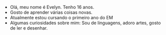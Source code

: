 - Olá, meu nome é Evelyn. Tenho 16 anos.
- Gosto de aprender várias coisas novas.
- Atualmente estou cursando o primeiro ano do EM
- Algumas curiosidades sobre mim: Sou de linguagens, adoro artes, gosto de ler e desenhar.















